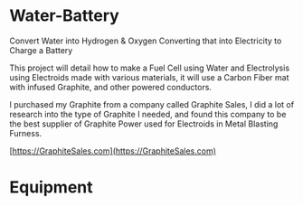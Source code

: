 # Water-Battery
Convert Water into Hydrogen &amp; Oxygen Converting that into Electricity to Charge a Battery

This project will detail how to make a Fuel Cell using Water and Electrolysis using Electroids made with various materials, it will use a Carbon Fiber mat with infused Graphite, and other powered conductors. 

I purchased my Graphite from a company called Graphite Sales, I did a lot of research into the type of Graphite I needed, and found this company to be the best supplier of Graphite Power used for Electroids in Metal Blasting Furness.


[https://GraphiteSales.com](https://GraphiteSales.com)

# Equipment

![]()

